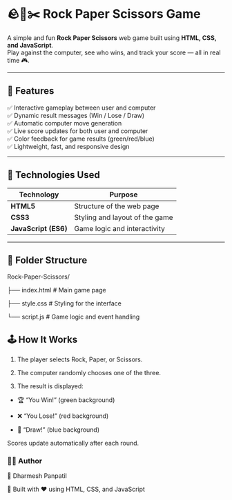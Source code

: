 # 🪨📄✂️ Rock Paper Scissors Game

A simple and fun **Rock Paper Scissors** web game built using **HTML, CSS, and JavaScript**.  
Play against the computer, see who wins, and track your score — all in real time 🎮.

---

## 🚀 Features

✅ Interactive gameplay between user and computer  
✅ Dynamic result messages (Win / Lose / Draw)  
✅ Automatic computer move generation  
✅ Live score updates for both user and computer  
✅ Color feedback for game results (green/red/blue)  
✅ Lightweight, fast, and responsive design  

---

## 🧠 Technologies Used

| Technology | Purpose |
|-------------|----------|
| **HTML5** | Structure of the web page |
| **CSS3** | Styling and layout of the game |
| **JavaScript (ES6)** | Game logic and interactivity |

---

## 📂 Folder Structure

Rock-Paper-Scissors/

├── index.html # Main game page

├── style.css # Styling for the interface

└── script.js # Game logic and event handling

## 🕹️ How It Works

1. The player selects Rock, Paper, or Scissors.

2. The computer randomly chooses one of the three.

3. The result is displayed:

* 🏆 “You Win!” (green background)

* ❌ “You Lose!” (red background)

* 🤝 “Draw!” (blue background)

Scores update automatically after each round.

### 🧑‍💻 Author

👤 Dharmesh Panpatil

📍 Built with ❤️ using HTML, CSS, and JavaScript
